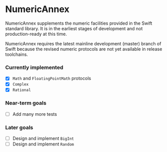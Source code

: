 # NumericAnnex

NumericAnnex supplements the numeric facilities provided in the Swift standard
library. It is in the earliest stages of development and not production-ready at
this time.

NumericAnnex requires the latest mainline development (master) branch of Swift
because the revised numeric protocols are not yet available in release
toolchains.

### Currently implemented

- [x] `Math` and `FloatingPointMath` protocols
- [x] `Complex`
- [x] `Rational`

### Near-term goals

- [ ] Add many more tests

### Later goals

- [ ] Design and implement `BigInt`
- [ ] Design and implement `Random`
